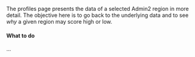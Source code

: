 The profiles page presents the data of a selected Admin2 region in more detail.
The objective here is to go back to the underlying data and to see *why* a
given region may score high or low.

#### What to do

...

